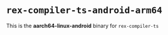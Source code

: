 # `rex-compiler-ts-android-arm64`

This is the **aarch64-linux-android** binary for `rex-compiler-ts`
